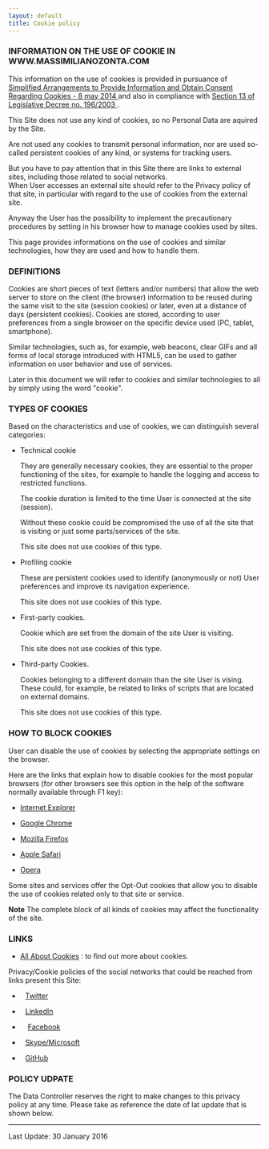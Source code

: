 ```yaml
---
layout: default
title: Cookie policy
---
```


### INFORMATION ON THE USE OF COOKIE IN WWW.MASSIMILIANOZONTA.COM

This information on the use of cookies is provided in pursuance of [Simplified Arrangements to Provide Information and Obtain Consent Regarding Cookies - 8 may 2014 <i class="fa fa-external-link"></i>][garante-privacy-cookie-8-05-2014] and also in compliance with [Section 13 of Legislative Decree no. 196/2003 <i class="fa fa-external-link"></i>][garante-privacy-art13-196-2003].

This Site does not use any kind of cookies, so no Personal Data are aquired by the Site.

Are not used any cookies to transmit personal information, nor are used so-called persistent cookies of any kind, or systems for tracking users.

But you have to pay attention that in this Site there are links to external sites, including those related to social networks.<br>
When User accesses an external site should refer to the Privacy policy of that site, in particular with regard to the use of cookies from the external site.

Anyway the User has the possibility to implement the precautionary procedures by setting in his browser how to manage cookies used by sites.

This page provides informations on the use of cookies and similar technologies, how they are used and how to handle them.

### DEFINITIONS

Cookies are short pieces of text (letters and/or numbers) that allow the web server to store on the client (the browser) information to be reused during the same visit to the site (session cookies) or later, even at a distance of days (persistent cookies). Cookies are stored, according to user preferences from a single browser on the specific device used (PC, tablet, smartphone).

Similar technologies, such as, for example, web beacons, clear GIFs and all forms of local storage introduced with HTML5, can be used to gather information on user behavior and use of services.

Later in this document we will refer to cookies and similar technologies to all by simply using the word "cookie".

### TYPES OF COOKIES

Based on the characteristics and use of cookies, we can distinguish several categories:

* Technical cookie

  They are generally necessary cookies, they are essential to the proper functioning of the sites, for example to handle the logging and access to restricted functions.

  The cookie duration is limited to the time User is connected at the site (session).

  Without these cookie could be compromised the use of all the site that is visiting or just some parts/services of the site.

  This site does not use cookies of this type.

* Profiling cookie

  These are persistent cookies used to identify (anonymously or not) User preferences and improve its navigation experience.

  This site does not use cookies of this type.

* First-party cookies.

  Cookie which are set from the domain of the site User is visiting.

  This site does not use cookies of this type.

* Third-party Cookies.

  Cookies belonging to a different domain than the site User is vising. These could, for example, be related to links of scripts that are located on external domains.

  This site does not use cookies of this type.

### HOW TO BLOCK COOKIES

User can disable the use of cookies by selecting the appropriate settings on the browser.

Here are the links that explain how to disable cookies for the most popular browsers (for other browsers see this option in the help of the software normally available through F1 key):

* [Internet Explorer <i class="fa fa-external-link"></i>](http://windows.microsoft.com/en-us/windows7/block-enable-or-allow-cookies)

* [Google Chrome <i class="fa fa-external-link"></i>](https://support.google.com/chrome/answer/95647?hl=en-US&p=cpn_cookies)

* [Mozilla Firefox <i class="fa fa-external-link"></i>](https://support.mozilla.org/en/products/firefox/protect-your-privacy/cookies)

* [Apple Safari <i class="fa fa-external-link"></i>](https://support.apple.com/kb/PH21411?viewlocale=en_US&locale=en_US)

* [Opera <i class="fa fa-external-link"></i>](http://help.opera.com/Windows/10.00/en/cookies.html)

Some sites and services offer the Opt-Out cookies that allow you to disable the use of cookies related only to that site or service.

**Note** The complete block of all kinds of cookies may affect the functionality of the site.

### LINKS

* [All About Cookies][all-about-cookies] <i class="fa fa-external-link"></i>: to find out more about cookies.

Privacy/Cookie policies of the social networks that could be reached from links present this Site:

* <i class="fa fa-twitter"></i><span style="margin-left: 10px">[Twitter <i class="fa fa-external-link"></i>][twitter-policy]</span>

* <i class="fa fa-linkedin"></i><span style="margin-left: 10px">[LinkedIn <i class="fa fa-external-link"></i>][linkedin-policy]</span>

* <i class="fa fa-facebook"></i><span style="margin-left: 15px">[Facebook <i class="fa fa-external-link"></i>][facebook-policy]</span>

* <i class="fa fa-skype"></i><span style="margin-left: 10px">[Skype/Microsoft <i class="fa fa-external-link"></i>][microsoft-policy]</span>

* <i class="fa fa-github"></i><span style="margin-left: 10px">[GitHub <i class="fa fa-external-link"></i>][github-policy]</span> 

### POLICY UDPATE

The Data Controller reserves the right to make changes to this privacy policy at any time.
Please take as reference the date of lat update that is shown below.

<hr>

Last Update: 30 January 2016


<!-- Links -->

[garante-privacy-cookie-8-05-2014]: http://www.garanteprivacy.it/web/guest/home/docweb/-/docweb-display/docweb/3167654

[garante-privacy-art13-196-2003]: http://www.garanteprivacy.it/web/guest/home/docweb/-/docweb-display/docweb/2427932

[all-about-cookies]: http://www.allaboutcookies.org/

[twitter-policy]: https://twitter.com/privacy?lang=en

[linkedin-policy]: https://www.linkedin.com/legal/privacy-policy?trk=uno-reg-guest-home-privacy-policy

[facebook-policy]: https://www.facebook.com/privacy/explanation

[microsoft-policy]: https://www.microsoft.com/en-us/privacystatement/default.aspx

[github-policy]: https://help.github.com/articles/github-privacy-policy/
